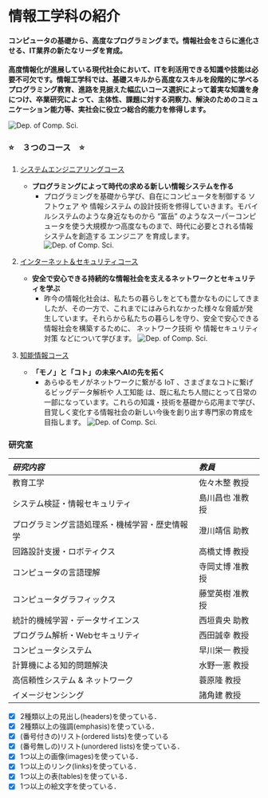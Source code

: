 # 情報工学科の紹介
<!-- Markdown記法を使って学科の紹介ページを作る -->
#### コンピュータの基礎から、高度なプログラミングまで。情報社会をさらに進化させる、IT業界の新たなリーダを育成。

**高度情報化が進展している現代社会において、ITを利活用できる知識や技能は必要不可欠です。情報工学科では、基礎スキルから高度なスキルを段階的に学べるプログラミング教育、進路を見据えた幅広いコース選択によって着実な知識を身につけ、卒業研究によって、主体性、課題に対する洞察力、解決のためのコミュニケーション能力等、実社会に役立つ総合的能力を修得します。**

![Dep. of Comp. Sci.](https://feng.takushoku-u.ac.jp/albums/abm00014681.jpg "情報工学科")

### :star:　３つのコース　:star:

1. [システムエンジニアリングコース](https://feng.takushoku-u.ac.jp/composition/cs.html#anchor01 "sisutemuenjinia")

     - __プログラミングによって時代の求める新しい情報システムを作る__
       - プログラミングを基礎から学び、自在にコンピュータを制御する ソフトウェア や 情報システム の設計技術を修得していきます。モバイルシステムのような身近なものから “富岳” のようなスーパーコンピュータを使う大規模かつ高度なものまで、時代に必要とされる情報システムを創造する エンジニア を育成します。
![Dep. of Comp. Sci.](https://feng.takushoku-u.ac.jp/albums/abm00014679.jpg)
1. [インターネット＆セキュリティコース](https://feng.takushoku-u.ac.jp/composition/cs.html#anchor02 "net&sekyuriteli")
    - **安全で安心できる持続的な情報社会を支えるネットワークとセキュリティを学ぶ**
      - 昨今の情報化社会は、私たちの暮らしをとても豊かなものにしてきましたが、その一方で、これまでにはみられなかった様々な脅威が発生しています。それらから私たちの暮らしを守り、安全で安心できる情報社会を構築するために、 ネットワーク技術 や 情報セキュリティ対策 などについて学びます。
![Dep. of Comp. Sci.](https://feng.takushoku-u.ac.jp/albums/abm00014680.jpg)
1.  [知能情報コース](https://feng.takushoku-u.ac.jp/composition/cs.html#anchor03 "tinoujouhou")
    - **「モノ」と「コト」の未来へAIの先を拓く**
      - あらゆるモノがネットワークに繋がる IoT 、さまざまなコトに繋げるビッグデータ解析や 人工知能 は、既に私たち人間にとって日常の一部になっています。これらの知識・技術を基礎から応用まで学び、目覚しく変化する情報社会の新しい今後を創り出す専門家の育成を目指します。
![Dep. of Comp. Sci.](https://feng.takushoku-u.ac.jp/albums/abm00014681.jpg)

### 研究室

|_研究内容_|*教員*|
|:---|:---|
|教育工学 |佐々木整 教授 |
|システム検証・情報セキュリティ |島川昌也 准教授|
|プログラミング言語処理系・機械学習・歴史情報学 |澄川靖信 助教|
|回路設計支援・ロボティクス|高橋丈博 教授|
|コンピュータの言語理解|寺岡丈博 准教授|
|コンピュータグラフィックス|藤堂英樹 准教授|
|統計的機械学習・データサイエンス |西垣貴央 助教|
|プログラム解析・Webセキュリティ |西田誠幸 教授|
|コンピュータシステム |早川栄一 教授|
|計算機による知的問題解決 |水野一憲 教授|
|高信頼性システム & ネットワーク |蓑原隆 教授|
|イメージセンシング |諸角建 教授|


<!-- この部分より上に記述を追加して下のチェックボックスで確認する -->
- [x] 2種類以上の見出し(headers)を使っている．
- [x] 2種類以上の強調(emphasis)を使っている．
- [x] (番号付きの)リスト(ordered lists)を使っている
- [x] (番号無しの)リスト(unordered lists)を使っている．
- [x] 1つ以上の画像(images)を使っている．
- [x] 1つ以上のリンク(links)を使っている．
- [x] 1つ以上の表(tables)を使っている．
- [x] 1つ以上の絵文字を使っている．
